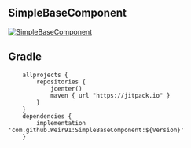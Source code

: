 ## SimpleBaseComponent
[![SimpleBaseComponent](https://jitpack.io/v/Weir91/SimpleBaseComponent.svg)](https://jitpack.io/#Weir91/SimpleBaseComponent)

Gradle
------
```
    allprojects {
        repositories {
            jcenter()
            maven { url "https://jitpack.io" }
        }
    }
    dependencies {
	    implementation 'com.github.Weir91:SimpleBaseComponent:${Version}'
	}

```
